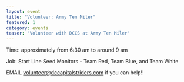 ```yaml
---
layout: event
title: "Volunteer: Army Ten Miler"
featured: 1
category: events
teaser: "Volunteer with DCCS at Army Ten Miler"
---
```


Time: approximately from 6:30 am to around 9 am

Job: Start Line Seed Monitors - Team Red, Team Blue, and Team White

EMAIL volunteer@dccapitalstriders.com if you can help!!
